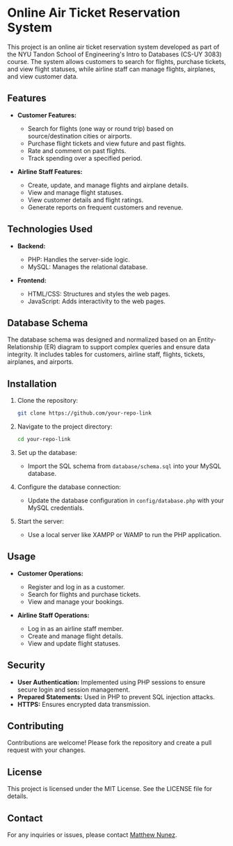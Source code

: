 # Online Air Ticket Reservation System

This project is an online air ticket reservation system developed as part of the NYU Tandon School of Engineering's Intro to Databases (CS-UY 3083) course. The system allows customers to search for flights, purchase tickets, and view flight statuses, while airline staff can manage flights, airplanes, and view customer data.

## Features

- **Customer Features:**
  - Search for flights (one way or round trip) based on source/destination cities or airports.
  - Purchase flight tickets and view future and past flights.
  - Rate and comment on past flights.
  - Track spending over a specified period.

- **Airline Staff Features:**
  - Create, update, and manage flights and airplane details.
  - View and manage flight statuses.
  - View customer details and flight ratings.
  - Generate reports on frequent customers and revenue.

## Technologies Used

- **Backend:**
  - PHP: Handles the server-side logic.
  - MySQL: Manages the relational database.

- **Frontend:**
  - HTML/CSS: Structures and styles the web pages.
  - JavaScript: Adds interactivity to the web pages.

## Database Schema

The database schema was designed and normalized based on an Entity-Relationship (ER) diagram to support complex queries and ensure data integrity. It includes tables for customers, airline staff, flights, tickets, airplanes, and airports.

## Installation

1. Clone the repository:
    ```bash
    git clone https://github.com/your-repo-link
    ```

2. Navigate to the project directory:
    ```bash
    cd your-repo-link
    ```

3. Set up the database:
    - Import the SQL schema from `database/schema.sql` into your MySQL database.

4. Configure the database connection:
    - Update the database configuration in `config/database.php` with your MySQL credentials.

5. Start the server:
    - Use a local server like XAMPP or WAMP to run the PHP application.

## Usage

- **Customer Operations:**
  - Register and log in as a customer.
  - Search for flights and purchase tickets.
  - View and manage your bookings.

- **Airline Staff Operations:**
  - Log in as an airline staff member.
  - Create and manage flight details.
  - View and update flight statuses.

## Security

- **User Authentication:** Implemented using PHP sessions to ensure secure login and session management.
- **Prepared Statements:** Used in PHP to prevent SQL injection attacks.
- **HTTPS:** Ensures encrypted data transmission.

## Contributing

Contributions are welcome! Please fork the repository and create a pull request with your changes.

## License

This project is licensed under the MIT License. See the LICENSE file for details.

## Contact

For any inquiries or issues, please contact [Matthew Nunez](mailto:mn3040@nyu.edu).

